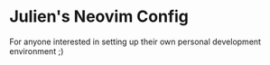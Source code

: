 Julien's Neovim Config
======================

For anyone interested in setting up their own personal development environment ;)
